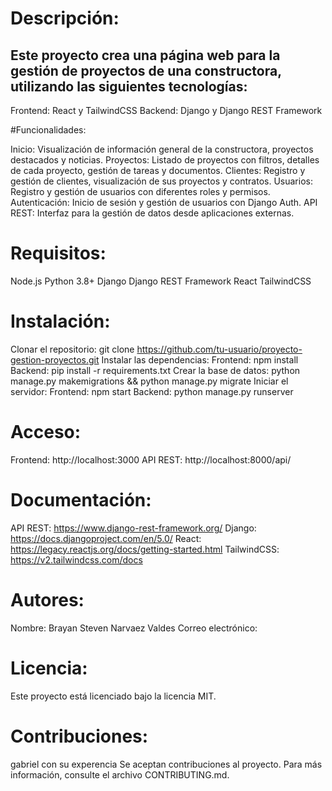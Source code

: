 # Descripción:

## Este proyecto crea una página web para la gestión de proyectos de una constructora, utilizando las siguientes tecnologías:

Frontend: React y TailwindCSS
Backend: Django y Django REST Framework

#Funcionalidades:

Inicio: Visualización de información general de la constructora, proyectos destacados y noticias.
Proyectos: Listado de proyectos con filtros, detalles de cada proyecto, gestión de tareas y documentos.
Clientes: Registro y gestión de clientes, visualización de sus proyectos y contratos.
Usuarios: Registro y gestión de usuarios con diferentes roles y permisos.
Autenticación: Inicio de sesión y gestión de usuarios con Django Auth.
API REST: Interfaz para la gestión de datos desde aplicaciones externas.

# Requisitos:

Node.js
Python 3.8+
Django
Django REST Framework
React
TailwindCSS

# Instalación:

Clonar el repositorio: git clone https://github.com/tu-usuario/proyecto-gestion-proyectos.git
Instalar las dependencias:
Frontend: npm install
Backend: pip install -r requirements.txt
Crear la base de datos: python manage.py makemigrations && python manage.py migrate
Iniciar el servidor:
Frontend: npm start
Backend: python manage.py runserver

# Acceso:

Frontend: http://localhost:3000
API REST: http://localhost:8000/api/

# Documentación:

API REST: https://www.django-rest-framework.org/
Django: https://docs.djangoproject.com/en/5.0/
React: https://legacy.reactjs.org/docs/getting-started.html
TailwindCSS: https://v2.tailwindcss.com/docs

# Autores:

Nombre: Brayan Steven Narvaez Valdes
Correo electrónico: 

# Licencia:

Este proyecto está licenciado bajo la licencia MIT.

# Contribuciones:
gabriel con su experencia
Se aceptan contribuciones al proyecto. Para más información, consulte el archivo CONTRIBUTING.md.
